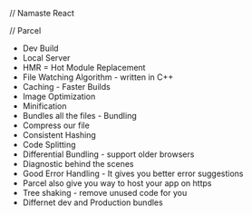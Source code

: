 // Namaste React


// Parcel
- Dev Build
- Local Server
- HMR = Hot Module Replacement
- File Watching Algorithm - written in C++
- Caching - Faster Builds
- Image Optimization
- Minification
- Bundles all the files - Bundling
- Compress our file
- Consistent Hashing
- Code Splitting
- Differential Bundling - support older browsers
- Diagnostic behind the scenes
- Good Error Handling - It gives you better error suggestions
- Parcel also give you way to host your app on https
- Tree shaking - remove unused code for you
- Differnet dev and Production bundles

